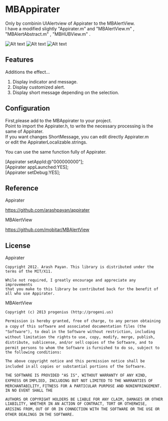 MBAppirater
======================

Only by combinin UIAlertview of Appirater to the MBAlertView.  
I have a modified slightly "Appirater.m" and "MBAlertView.m" , "MBAlertAbstract.m" , "MBHUBView.m" .  

![Alt text](http://nntp.ie-t.net/images/MBAppirater1.png)
![Alt text](http://nntp.ie-t.net/images/MBAppirater3.png)
![Alt text](http://nntp.ie-t.net/images/MBAppirater2.png)


Features
------

Additions the effect...

1. Display indicator and message.
2. Display customized alert.
3. Display short message depending on the selection.



Configuration
------

First,please add to the MBAppirater to your project.  
Point to import the Appirater.h, to write the necessary processing is the same of Appirater.  
If you want changes ShortMessage, you can edit directly Appirater.m  
or edit the AppiraterLocalizable.strings.  

You can use the same function fully of Appirater.  

[Appirater setAppId:@"000000000"];  
[Appirater appLaunched:YES];  
[Appirater setDebug:YES];  


Reference
------
Appirater


<https://github.com/arashpayan/appirater>


MBAlertView


<https://github.com/mobitar/MBAlertView>


License
------

Appirater


`Copyright 2012. Arash Payan. This library is distributed under the terms of the MIT/X11.`  

`While not required, I greatly encourage and appreciate any improvements`  
`that you make to this library be contributed back for the benefit of all who use Appirater.`  


MBAlertView


`Copyright (c) 2013 progenius (http://progeni.us)`

`Permission is hereby granted, free of charge, to any person obtaining a copy`
`of this software and associated documentation files (the "Software"), to deal`
`in the Software without restriction, including without limitation the rights`
`to use, copy, modify, merge, publish, distribute, sublicense, and/or sell`
`copies of the Software, and to permit persons to whom the Software is`
`furnished to do so, subject to the following conditions:`

`The above copyright notice and this permission notice shall be included in`
`all copies or substantial portions of the Software.`

`THE SOFTWARE IS PROVIDED "AS IS", WITHOUT WARRANTY OF ANY KIND, EXPRESS OR`
`IMPLIED, INCLUDING BUT NOT LIMITED TO THE WARRANTIES OF MERCHANTABILITY,`
`FITNESS FOR A PARTICULAR PURPOSE AND NONINFRINGEMENT. IN NO EVENT SHALL THE`

`AUTHORS OR COPYRIGHT HOLDERS BE LIABLE FOR ANY CLAIM, DAMAGES OR OTHER`
`LIABILITY, WHETHER IN AN ACTION OF CONTRACT, TORT OR OTHERWISE, ARISING FROM,`
`OUT OF OR IN CONNECTION WITH THE SOFTWARE OR THE USE OR OTHER DEALINGS IN`
`THE SOFTWARE.`


